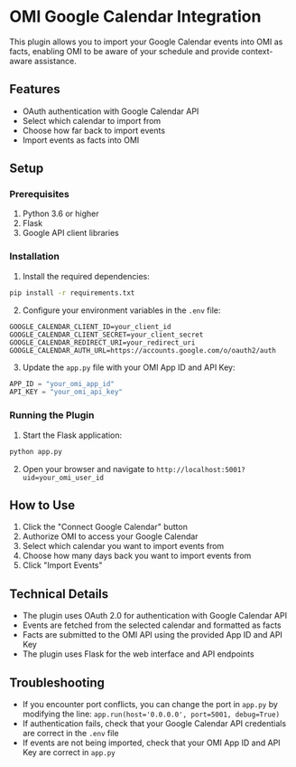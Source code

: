 # OMI Google Calendar Integration

This plugin allows you to import your Google Calendar events into OMI as facts, enabling OMI to be aware of your schedule and provide context-aware assistance.

## Features

- OAuth authentication with Google Calendar API
- Select which calendar to import from
- Choose how far back to import events
- Import events as facts into OMI

## Setup

### Prerequisites

1. Python 3.6 or higher
2. Flask
3. Google API client libraries

### Installation

1. Install the required dependencies:

```bash
pip install -r requirements.txt
```

2. Configure your environment variables in the `.env` file:

```
GOOGLE_CALENDAR_CLIENT_ID=your_client_id
GOOGLE_CALENDAR_CLIENT_SECRET=your_client_secret
GOOGLE_CALENDAR_REDIRECT_URI=your_redirect_uri
GOOGLE_CALENDAR_AUTH_URL=https://accounts.google.com/o/oauth2/auth
```

3. Update the `app.py` file with your OMI App ID and API Key:

```python
APP_ID = "your_omi_app_id"
API_KEY = "your_omi_api_key"
```

### Running the Plugin

1. Start the Flask application:

```bash
python app.py
```

2. Open your browser and navigate to `http://localhost:5001?uid=your_omi_user_id`

## How to Use

1. Click the "Connect Google Calendar" button
2. Authorize OMI to access your Google Calendar
3. Select which calendar you want to import events from
4. Choose how many days back you want to import events from
5. Click "Import Events"

## Technical Details

- The plugin uses OAuth 2.0 for authentication with Google Calendar API
- Events are fetched from the selected calendar and formatted as facts
- Facts are submitted to the OMI API using the provided App ID and API Key
- The plugin uses Flask for the web interface and API endpoints

## Troubleshooting

- If you encounter port conflicts, you can change the port in `app.py` by modifying the line: `app.run(host='0.0.0.0', port=5001, debug=True)`
- If authentication fails, check that your Google Calendar API credentials are correct in the `.env` file
- If events are not being imported, check that your OMI App ID and API Key are correct in `app.py`